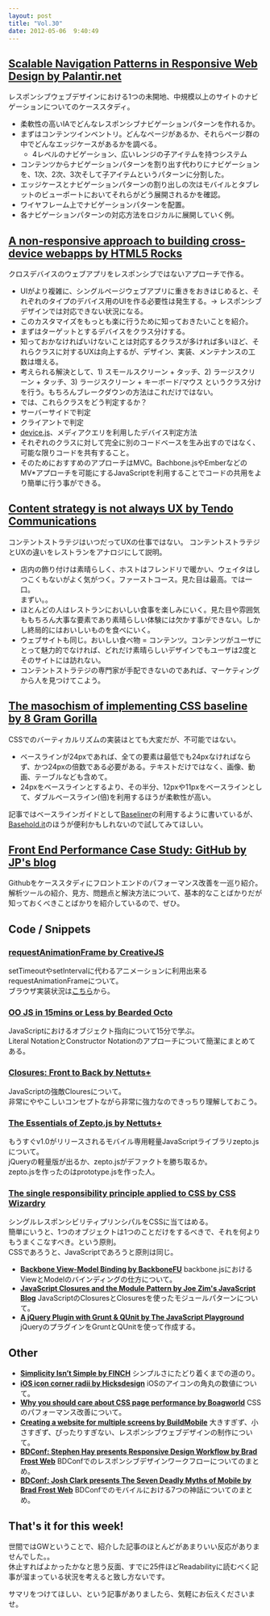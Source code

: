 ```yaml
---
layout: post
title: "Vol.30"
date: 2012-05-06  9:40:49
---
```


## [Scalable Navigation Patterns in Responsive Web Design by Palantir.net](http://www.palantir.net/blog/scalable-navigation-patterns-responsive-web-design)

レスポンシブウェブデザインにおける1つの未開地、中規模以上のサイトのナビゲーションについてのケーススタディ。

- 柔軟性の高いIAでどんなレスポンシブナビゲーションパターンを作れるか。
- まずはコンテンツインベントリ。どんなページがあるか、それらページ群の中でどんなエッジケースがあるかを調べる。
	- 4レベルのナビゲーション、広いレンジの子アイテムを持つシステム
- コンテンツからナビゲーションパターンを割り出す代わりにナビゲーションを、1次、2次、3次そして子アイテムというパターンに分割した。
- エッジケースとナビゲーションパターンの割り出しの次はモバイルとタブレットのビューポートにおいてそれらがどう展開されるかを確認。
- ワイヤフレーム上でナビゲーションパターンを配置。
- 各ナビゲーションパターンの対応方法をロジカルに展開していく例。

## [A non-responsive approach to building cross-device webapps by HTML5 Rocks](http://www.html5rocks.com/en/mobile/cross-device/)

クロスデバイスのウェブアプリをレスポンシブではないアプローチで作る。

- UIがより複雑に、シングルページウェブアプリに重きをおきはじめると、それぞれのタイプのデバイス用のUIを作る必要性は発生する。→ レスポンシブデザインでは対応できない状況になる。
- このカスタマイズをもっとも楽に行うために知っておきたいことを紹介。
- まずはターゲットとするデバイスをクラス分けする。
- 知っておかなければいけないことは対応するクラスが多ければ多いほど、それらクラスに対するUXは向上するが、デザイン、実装、メンテナンスの工数は増える。
- 考えられる解決として、1) スモールスクリーン + タッチ、2) ラージスクリーン + タッチ、3) ラージスクリーン + キーボード/マウス というクラス分けを行う。もちろんブレークダウンの方法はこれだけではない。
- では、これらクラスをどう判定するか？
 - サーバーサイドで判定
 - クライアントで判定
 - [device.js](https://github.com/borismus/device.js)、メディアクエリを利用したデバイス判定方法
- それぞれのクラスに対して完全に別のコードベースを生み出すのではなく、可能な限りコードを共有すること。
- そのためにおすすめのアプローチはMVC。Bachbone.jsやEmberなどのMV*アプローチを可能にするJavaScriptを利用することでコードの共用をより簡単に行う事ができる。

## [Content strategy is not always UX by Tendo Communications](http://www.tendocom.com/view/content-strategy-not-always-ux-320)

コンテントストラテジはいつだってUXの仕事ではない。
コンテントストラテジとUXの違いをレストランをアナロジにして説明。

- 店内の飾り付けは素晴らしく、ホストはフレンドリで暖かい、ウェイタはしつこくもないがよく気がつく。ファーストコース。見た目は最高。では一口。  
まずい。。
- ほとんどの人はレストランにおいしい食事を楽しみにいく。見た目や雰囲気ももちろん大事な要素であり素晴らしい体験には欠かす事ができない。しかし終局的にはおいしいものを食べにいく。
- ウェブサイトも同じ。おいしい食べ物 = コンテンツ。コンテンツがユーザにとって魅力的でなければ、どれだけ素晴らしいデザインでもユーザは2度とそのサイトには訪れない。
- コンテントストラテジの専門家が手配できないのであれば、マーケティングから人を見つけてこよう。

## [The masochism of implementing CSS baseline by 8 Gram Gorilla](http://8gramgorilla.com/the-masochism-of-implementing-css-baseline/)

CSSでのバーティカルリズムの実装はとても大変だが、不可能ではない。

- ベースラインが24pxであれば、全ての要素は最低でも24pxなければならず、かつ24pxの倍数である必要がある。テキストだけではなく、画像、動画、テーブルなども含めて。
- 24pxをベースラインとするより、その半分、12pxや11pxをベースラインとして、ダブルベースライン(倍)を利用するほうが柔軟性が高い。

記事ではベースラインガイドとして[Baseliner](https://github.com/jkeyes/baseline)の利用するように書いているが、[Basehold.it](http://basehold.it/)のほうが便利かもしれないので試してみてほしい。

## [Front End Performance Case Study: GitHub by JP's blog](http://blog.jphpsf.com/2012/04/28/front-end-performance-case-study-github/)

Githubをケーススタディにフロントエンドのパフォーマンス改善を一巡り紹介。  
解析ツールの紹介、見方、問題点と解決方法について、基本的なことばかりだが知っておくべきことばかりを紹介しているので、ぜひ。

## Code / Snippets

### [requestAnimationFrame by CreativeJS](http://creativejs.com/resources/requestanimationframe/)

setTimeoutやsetIntervalに代わるアニメーションに利用出来るrequestAnimationFrameについて。  
ブラウザ実装状況は[こちら](http://caniuse.com/#search=requestAnimationFrame)から。

### [OO JS in 15mins or Less by Bearded Octo](http://beardedocto.tumblr.com/post/21920818233/oo-js-in-15mins-or-less)

JavaScriptにおけるオブジェクト指向について15分で学ぶ。  
Literal NotationとConstructor Notationのアプローチについて簡潔にまとめてある。

### [Closures: Front to Back by Nettuts+](http://net.tutsplus.com/tutorials/javascript-ajax/closures-front-to-back/)

JavaScriptの強敵Clouresについて。  
非常にややこしいコンセプトながら非常に強力なのできっちり理解しておこう。

### [The Essentials of Zepto.js by Nettuts+](http://net.tutsplus.com/tutorials/javascript-ajax/the-essentials-of-zepto-js/)

もうすぐv1.0がリリースされるモバイル専用軽量JavaScriptライブラリzepto.jsについて。  
jQueryの軽量版が出るか、zepto.jsがデファクトを勝ち取るか。  
zepto.jsを作ったのはprototype.jsを作った人。

### [The single responsibility principle applied to CSS by CSS Wizardry](http://csswizardry.com/2012/04/the-single-responsibility-principle-applied-to-css/)

シングルレスポンシビリティプリンシパルをCSSに当てはめる。  
簡単にいうと、1つのオブジェクトは1つのことだけをするべきで、それを何よりもうまくこなすべき。という原則。  
CSSであろうと、JavaScriptであろうと原則は同じ。

- **[Backbone View-Model Binding by BackboneFU](http://backbonefu.com/2012/04/backbone-view-model-binding/)**
backbone.jsにおけるViewとModelのバインディングの仕方について。
- **[JavaScript Closures and the Module Pattern by Joe Zim's JavaScript Blog](http://www.joezimjs.com/javascript/javascript-closures-and-the-module-pattern/)**
JavaScriptのClosuresとClosuresを使ったモジュールパターンについて。
- **[A jQuery Plugin with Grunt & QUnit by The JavaScript Playground](http://javascriptplayground.com/blog/2012/04/a-jquery-plugin-with-grunt-qunit)**
jQueryのプラグインをGruntとQUnitを使って作成する。

## Other

- **[Simplicity Isn’t Simple by FINCH](http://www.getfinch.com/2012/04/simplicity-isnt-simple/)**
シンプルさにたどり着くまでの道のり。
- **[iOS icon corner radii by Hicksdesign](http://hicksdesign.co.uk/journal/ios-icon-corner-radii)**
iOSのアイコンの角丸の数値について。
- **[Why you should care about CSS page performance by Boagworld](http://boagworld.com/dev/why-you-should-care-about-css-page-performance/)**
CSSのパフォーマンス改善について。
- **[Creating a website for multiple screens by BuildMobile](http://buildmobile.com/creating-a-website-for-multiple-screens/)**
大きすぎず、小さすぎず、ぴったりすぎない、レスポンシブウェブデザインの制作について。
- **[BDConf: Stephen Hay presents Responsive Design Workflow by Brad Frost Web](http://bradfrostweb.com/blog/mobile/bdconf-stephen-hay-presents-responsive-design-workflow/)**
BDConfでのレスポンシブデザインワークフローについてのまとめ。
- **[BDConf: Josh Clark presents The Seven Deadly Myths of Mobile by Brad Frost Web](http://bradfrostweb.com/blog/mobile/bdconf-josh-clark-presents-the-seven-deadly-myths-of-mobile/)**
BDConfでのモバイルにおける7つの神話についてのまとめ。

## That's it for this week!

世間ではGWということで、紹介した記事のほとんどがあまりいい反応がありませんでした。。  
休止すればよかったかなと思う反面、すでに25件ほどReadabilityに読むべく記事が溜まっている状況を考えると致し方ないです。

サマリをつけてほしい、という記事がありましたら、気軽にお伝えくださいませ。